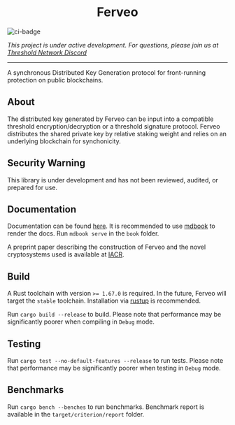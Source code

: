 <h1 align="center">Ferveo</h1>

![ci-badge](https://github.com/nucypher/ferveo/actions/workflows/workspace.yml/badge.svg)

_This project is under active development. For questions, please join us at [Threshold Network Discord](https://discord.com/invite/threshold&ved=2ahUKEwivucaW2Y3-AhXiwosKHQCEAKUQFnoECA0QAQ&usg=AOvVaw08x-9JYJFDcd6PEOx0xAeg)_

---

A synchronous Distributed Key Generation protocol for front-running protection on public blockchains.

## About

The distributed key generated by Ferveo can be input into a compatible threshold encryption/decryption or a threshold
signature protocol. Ferveo distributes the shared private key by relative staking weight and relies on an underlying
blockchain for synchonicity.

## Security Warning

This library is under development and has not been reviewed, audited, or prepared for use.

## Documentation

Documentation can be found [here](book/).
It is recommended to use [mdbook](https://rust-lang.github.io/mdBook/) to render the docs. Run `mdbook serve` in
the `book` folder.

A preprint paper describing the construction of Ferveo and the novel cryptosystems used is available at
[IACR](https://eprint.iacr.org/2022/898).

## Build

A Rust toolchain with version `>= 1.67.0` is required. In the future, Ferveo will target the `stable` toolchain.
Installation via [rustup](https://rustup.rs/) is recommended.

Run `cargo build --release` to build.
Please note that performance may be significantly poorer when compiling in `Debug` mode.

## Testing

Run `cargo test --no-default-features --release` to run tests. Please note that performance may be significantly poorer when testing
in `Debug` mode.

## Benchmarks

Run `cargo bench --benches` to run benchmarks. Benchmark report is available in the `target/criterion/report` folder.


